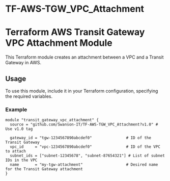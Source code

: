 # TF-AWS-TGW_VPC_Attachment

# Terraform AWS Transit Gateway VPC Attachment Module

This Terraform module creates an attachment between a VPC and a Transit Gateway in AWS.

## Usage

To use this module, include it in your Terraform configuration, specifying the required variables.

### Example

```hcl
module "transit_gateway_vpc_attachment" {
  source = "github.com/Swanson-IT/TF-AWS-TGW_VPC_Attachment?v1.0" # Use v1.0 tag

  gateway_id = "tgw-1234567890abcdef0"               # ID of the Transit Gateway
  vpc_id     = "vpc-1234567890abcdef0"               # ID of the VPC to attach
  subnet_ids = ["subnet-12345678", "subnet-87654321"] # List of subnet IDs in the VPC
  name       = "my-tgw-attachment"                   # Desired name for the Transit Gateway attachment
}